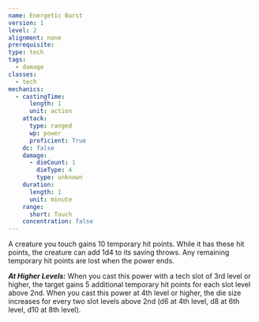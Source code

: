 ```yaml
---
name: Energetic Burst
version: 1
level: 2
alignment: none
prerequisite: 
type: tech
tags:
  - damage
classes:
  - tech
mechanics:
  - castingTime:
      length: 1
      unit: action
    attack:
      type: ranged
      wp: power
      proficient: True
    dc: false
    damage:
      - dieCount: 1
        dieType: 4
        type: unknown
    duration:
      length: 1
      unit: minute
    range:
      short: Touch
    concentration: false
---
```

A creature you touch gains 10 temporary hit points. While it has these hit points, the creature can add 1d4 to its saving throws. Any remaining temporary hit points are lost when the power ends.

***__At Higher Levels__:*** When you cast this power with a tech slot of 3rd level or higher, the target gains 5 additional temporary hit points for each slot level above 2nd. When you cast this power at 4th level or higher, the die size increases for every two slot levels above 2nd (d6 at 4th level, d8 at 6th level, d10 at 8th level).
    